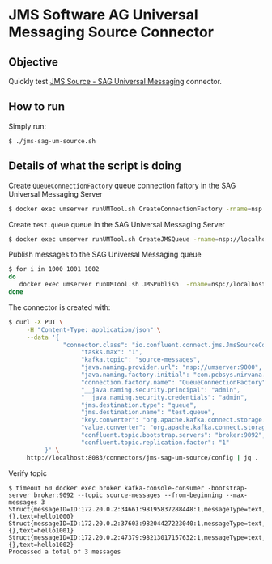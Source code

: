 # JMS Software AG Universal Messaging Source Connector



## Objective

Quickly test [JMS Source - SAG Universal Messaging](https://docs.confluent.io/kafka-connect-jms-source/current/overview.html#features) connector.


## How to run

Simply run:

```
$ ./jms-sag-um-source.sh
```

## Details of what the script is doing

Create `QueueConnectionFactory` queue connection faftory in the SAG Universal Messaging Server 

```bash
$ docker exec umserver runUMTool.sh CreateConnectionFactory -rname=nsp://localhost:9000 -connectionurl=nsp://umserver:9000 -factoryname=QueueConnectionFactory -factorytype=queue

```

Create `test.queue` queue  in the SAG Universal Messaging Server 

```bash
$ docker exec umserver runUMTool.sh CreateJMSQueue -rname=nsp://localhost:9000 -queuename=test.queue

```

Publish messages to the SAG Universal Messaging queue

```bash
$ for i in 1000 1001 1002
do
   docker exec umserver runUMTool.sh JMSPublish  -rname=nsp://localhost:9000 -connectionfactory=QueueConnectionFactory -destination=test.queue -message=hello$i
done
```

The connector is created with:

```bash
$ curl -X PUT \
     -H "Content-Type: application/json" \
     --data '{
               "connector.class": "io.confluent.connect.jms.JmsSourceConnector",
                    "tasks.max": "1",
                    "kafka.topic": "source-messages",
                    "java.naming.provider.url": "nsp://umserver:9000",
                    "java.naming.factory.initial": "com.pcbsys.nirvana.nSpace.NirvanaContextFactory",
                    "connection.factory.name": "QueueConnectionFactory",
                    "__java.naming.security.principal": "admin",
                    "__java.naming.security.credentials": "admin",
                    "jms.destination.type": "queue",
                    "jms.destination.name": "test.queue",
                    "key.converter": "org.apache.kafka.connect.storage.StringConverter",
                    "value.converter": "org.apache.kafka.connect.storage.StringConverter",
                    "confluent.topic.bootstrap.servers": "broker:9092",
                    "confluent.topic.replication.factor": "1"
          }' \
     http://localhost:8083/connectors/jms-sag-um-source/config | jq .

```
Verify topic

```
$ timeout 60 docker exec broker kafka-console-consumer -bootstrap-server broker:9092 --topic source-messages --from-beginning --max-messages 3
Struct{messageID=ID:172.20.0.2:34661:98195837288448:1,messageType=text,timestamp=1659664813908,deliveryMode=2,destination=Struct{destinationType=queue,name=test.queue},redelivered=false,expiration=0,priority=4,properties={},text=hello1000}
Struct{messageID=ID:172.20.0.2:37603:98204427223040:1,messageType=text,timestamp=1659664815508,deliveryMode=2,destination=Struct{destinationType=queue,name=test.queue},redelivered=false,expiration=0,priority=4,properties={},text=hello1001}
Struct{messageID=ID:172.20.0.2:47379:98213017157632:1,messageType=text,timestamp=1659664817508,deliveryMode=2,destination=Struct{destinationType=queue,name=test.queue},redelivered=false,expiration=0,priority=4,properties={},text=hello1002}
Processed a total of 3 messages
```

